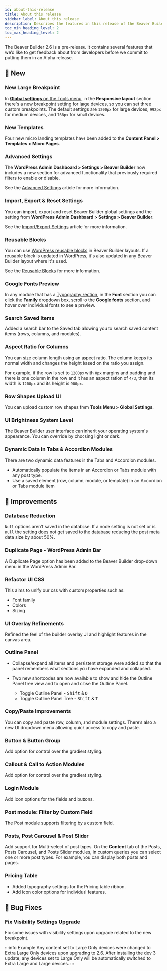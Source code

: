 ```yaml
---
id: about-this-release
title: About this release
sidebar_label: About this release
description: Describes the features in this release of the Beaver Builder plugin.
toc_min_heading_level: 2
toc_max_heading_level: 2
---
```


The Beaver Builder 2.6 is a pre-release. It contains several features that we’d like to get feedback about from developers before we commit to putting them in an Alpha release.

## :rocket: New

### New Large Breakpoint

In [**Global settings** on the Tools menu](/beaver-builder/getting-started/bb-editor-basics/global-settings.md), in the **Responsive layout** section there's a new breakpoint setting for large devices, so you can set three custom breakpoints. The default settings are `1200px` for large devices, `992px` for medium devices, and `768px` for small devices.

### New Templates

Four new micro landing templates have been added to the **Content Panel > Templates > Micro Pages**.

### Advanced Settings

The **WordPress Admin Dashboard > Settings > Beaver Builder** now includes a new section for advanced functionality that previously required filters to enable or disable.

See the [Advanced Settings](/beaver-builder/layouts/advanced-tab-rows-columns-modules.md) article for more information.

### Import, Export & Reset Settings

You can import, export and reset Beaver Builder global settings and the setting from **WordPress Admin Dashboard > Settings > Beaver Builder**.

See the [Import/Export Settings](/beaver-builder/management-migration/import-export-settings.md) article for more information.

### Reusable Blocks

You can use [WordPress reusable blocks](https://wordpress.org/support/article/reusable-blocks/) in Beaver Builder layouts. If a reusable block is updated in WordPress, it's also updated in any Beaver Builder layout where it's used.  

See the [Reusable Blocks](/beaver-builder/layouts/modules/reusable-blocks.md) for more information.

### Google Fonts Preview

In any module that has a [Typography section](/beaver-builder/styles/typography/typography.md), in the **Font** section you can click the **Family** dropdown box, scroll to the **Google fonts** section, and hover over individual fonts to see a preview.

### Search Saved Items

Added a search bar to the Saved tab allowing you to search saved content items (rows, columns, and modules).

### Aspect Ratio for Columns

You can size column length using an aspect ratio. The column keeps its normal width and changes the height based on the ratio you assign.

For example, if the row is set to `1200px` with `0px` margins and padding and there is one column in the row and it has an aspect ration of `4/3`, then its width is `1200px` and its height is `900px`.

### Row Shapes Upload UI

You can upload custom row shapes from **Tools Menu > Global Settings**.

### UI Brightness System Level

The Beaver Builder user interface can inherit your operating system's appearance. You can override by choosing light or dark.

### Dynamic Data in Tabs & Accordion Modules

There are two dynamic data features in the Tabs and Accordion modules.

* Automatically populate the items in an Accordion or Tabs module with any post type.
* Use a saved element (row, column, module, or template) in an Accordion or Tabs module item

## :hammer: Improvements

### Database Reduction

`Null` options aren’t saved in the database. If a node setting is not set or is `null` the setting does not get saved to the database reducing the post meta data size by about 50%.

### Duplicate Page - WordPress Admin Bar

A Duplicate Page option has been added to the Beaver Builder drop-down menu in the WordPress Admin Bar.

### Refactor UI CSS

This aims to unify our css with custom properties such as:

* Font family
* Colors
* Sizing

### UI Overlay Refinements

Refined the feel of the builder overlay UI and highlight features in the canvas area.

### Outline Panel

* Collapse/expand all items and persistent storage were added so that the panel remembers what sections you have expanded and collapsed.

* Two new shortcodes are now available to show and hide the Outline Panel tree view and to open and close the Outline Panel.  

  * Toggle Outline Panel - <kbd>Shift</kbd> & <kbd>O</kbd>
  * Toggle Outline Panel Tree - <kbd>Shift</kbd> & <kbd>T</kbd>

### Copy/Paste Improvements

You can copy and paste row, column, and module settings. There’s also a new UI dropdown menu allowing quick access to copy and paste.

### Button & Button Group

Add option for control over the gradient styling.

### Callout & Call to Action Modules

Add option for control over the gradient styling.

### Login Module

Add icon options for the fields and buttons.

### Post module: Filter by Custom Field

The Post module supports filtering by a custom field.

### Posts, Post Carousel & Post Slider

Add support for Multi-select of post types. On the **Content** tab of the Posts, Posts Carousel, and Posts Slider modules, in custom queries you can select one or more post types. For example, you can display both posts and pages.

### Pricing Table

* Added typography settings for the Pricing table ribbon.
* Add icon color options for individual features.

## :bug: Bug Fixes

### Fix Visibility Settings Upgrade

Fix some issues with visibility settings upon upgrade related to the new breakpoint.  

:::info Example
Any content set to Large Only devices were changed to Extra Large Only devices upon upgrading to 2.6. After installing the dev 3 update, any devices set to Large Only will be automatically switched to Extra Large and Large devices.
:::
